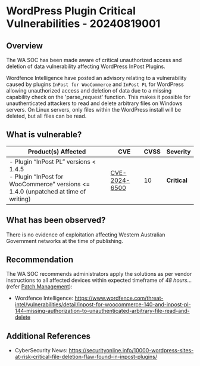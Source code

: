 # WordPress Plugin Critical Vulnerabilities - 20240819001

## Overview

The WA SOC has been made aware of critical unauthorized access and deletion of data vulnerability affecting WordPress InPost Plugins.

Wordfence Intelligence have posted an advisory relating to a vulnerability caused by plugins `InPost for WooCommerce` and `InPost PL` for WordPress allowing unauthorized access and deletion of data due to a missing capability check on the 'parse_request' function. This makes it possible for unauthenticated attackers to read and delete arbitrary files on Windows servers. On Linux servers, only files within the WordPress install will be deleted, but all files can be read.

## What is vulnerable?

| Product(s) Affected                                                                                                             | CVE                                                             | CVSS | Severity     |
| ------------------------------------------------------------------------------------------------------------------------------- | --------------------------------------------------------------- | ---- | ------------ |
| - Plugin “InPost PL” versions < 1.4.5 </br> - Plugin “InPost for WooCommerce” versions \<= 1.4.0 (unpatched at time of writing) | [CVE-2024-6500](https://nvd.nist.gov/vuln/detail/CVE-2024-6500) | 10   | **Critical** |

## What has been observed?

There is no evidence of exploitation affecting Western Australian Government networks at the time of publishing.

## Recommendation

The WA SOC recommends administrators apply the solutions as per vendor instructions to all affected devices within expected timeframe of *48 hours...* (refer [Patch Management](../guidelines/patch-management.md)):

- Wordfence Intelligence: <https://www.wordfence.com/threat-intel/vulnerabilities/detail/inpost-for-woocommerce-140-and-inpost-pl-144-missing-authorization-to-unauthenticated-arbitrary-file-read-and-delete>

## Additional References

- CyberSecurity News: <https://securityonline.info/10000-wordpress-sites-at-risk-critical-file-deletion-flaw-found-in-inpost-plugins/>
